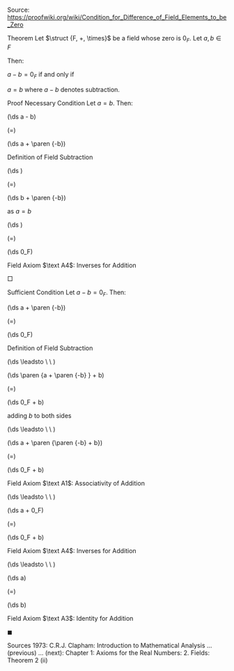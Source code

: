 # 

Source: https://proofwiki.org/wiki/Condition_for_Difference_of_Field_Elements_to_be_Zero



Theorem
Let $\struct {F, +, \times}$ be a field whose zero is $0_F$.
Let $a, b \in F$

Then:

$a - b = 0_F$
if and only if

$a = b$
where $a - b$ denotes subtraction.


Proof
Necessary Condition
Let $a = b$.
Then:














\(\ds a - b\)

\(=\)







\(\ds a + \paren {-b}\)





Definition of Field Subtraction














\(\ds \)

\(=\)







\(\ds b + \paren {-b}\)





as $a = b$














\(\ds \)

\(=\)







\(\ds 0_F\)





Field Axiom $\text A4$: Inverses for Addition



$\Box$


Sufficient Condition
Let $a - b = 0_F$.
Then:














\(\ds a + \paren {-b}\)

\(=\)







\(\ds 0_F\)





Definition of Field Subtraction








\(\ds \leadsto \ \ \)





\(\ds \paren {a + \paren {-b} } + b\)

\(=\)







\(\ds 0_F + b\)





adding $b$ to both sides








\(\ds \leadsto \ \ \)





\(\ds a + \paren {\paren {-b} + b}\)

\(=\)







\(\ds 0_F + b\)





Field Axiom $\text A1$: Associativity of Addition








\(\ds \leadsto \ \ \)





\(\ds a + 0_F\)

\(=\)







\(\ds 0_F + b\)





Field Axiom $\text A4$: Inverses for Addition








\(\ds \leadsto \ \ \)





\(\ds a\)

\(=\)







\(\ds b\)





Field Axiom $\text A3$: Identity for Addition



$\blacksquare$


Sources
1973: C.R.J. Clapham: Introduction to Mathematical Analysis ... (previous) ... (next): Chapter $1$: Axioms for the Real Numbers: $2$. Fields: Theorem $2 \ \text {(ii)}$




